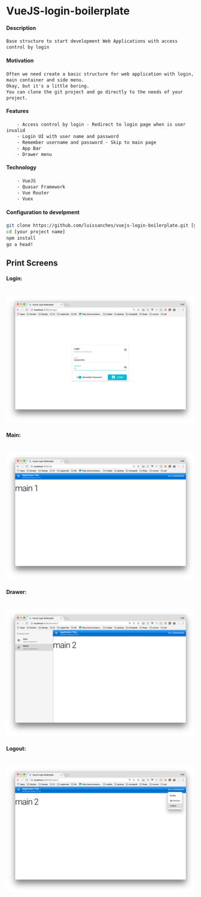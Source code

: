 # VueJS-login-boilerplate

#### Description
```
Base structure to start development Web Applications with access control by login
```


#### Motivation
```
Often we need create a basic structure for web application with login, main container and side menu.
Okay, but it's a little boring.
You can clone the git project and go directly to the needs of your project.
```


#### Features
```
    - Access control by login - Redirect to login page when is user invalid
    - Login UI with user name and password
    - Remember username and password - Skip to main page
    - App Bar
    - Drawer menu
```


#### Technology
```
    - VueJS
    - Quasar Framework
    - Vue Router
    - Vuex
```


#### Configuration to develpment
```sh
git clone https://github.com/luissanches/vuejs-login-boilerplate.git [your project name]
cd [your project name]
npm install
go a head!
```

## Print Screens

#### Login: 
![](https://github.com/luissanches/vuejs-login-boilerplate/blob/master/prints/login.png)
=============

#### Main: 
![](https://github.com/luissanches/vuejs-login-boilerplate/blob/master/prints/main.png)
=============

#### Drawer: 
![](https://github.com/luissanches/vuejs-login-boilerplate/blob/master/prints/drawer.png)
=============

#### Logout: 
![](https://github.com/luissanches/vuejs-login-boilerplate/blob/master/prints/logout.png)
=============